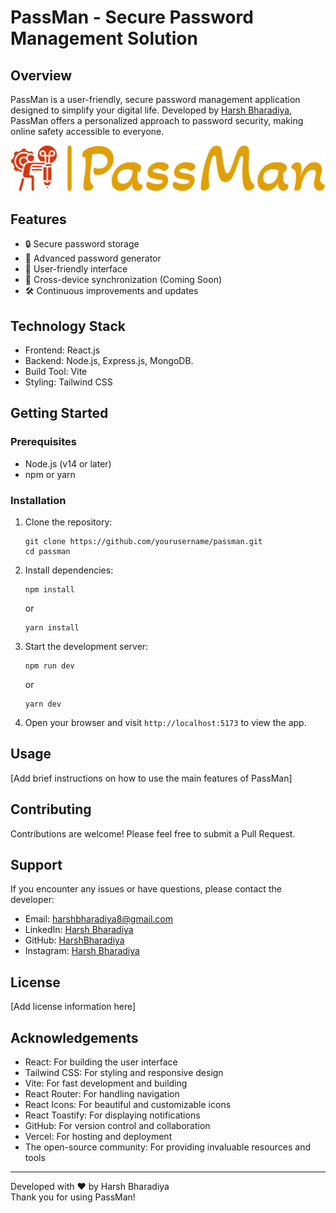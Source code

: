# PassMan - Secure Password Management Solution

## Overview

PassMan is a user-friendly, secure password management application designed to simplify your digital life. Developed by [Harsh Bharadiya](https://harsh-react-portfolio.vercel.app/), PassMan offers a personalized approach to password security, making online safety accessible to everyone.

![PassMan Logo](Frontend/public/assets/Images/Logo.png)

## Features

- 🔒 Secure password storage
- 🔑 Advanced password generator
- 👤 User-friendly interface
- 🔄 Cross-device synchronization (Coming Soon)
- 🛠 Continuous improvements and updates

## Technology Stack

- Frontend: React.js
- Backend: Node.js, Express.js, MongoDB.
- Build Tool: Vite
- Styling: Tailwind CSS

## Getting Started

### Prerequisites

- Node.js (v14 or later)
- npm or yarn

### Installation

1. Clone the repository:
   ```
   git clone https://github.com/yourusername/passman.git
   cd passman
   ```

2. Install dependencies:
   ```
   npm install
   ```
   or
   ```
   yarn install
   ```

3. Start the development server:
   ```
   npm run dev
   ```
   or
   ```
   yarn dev
   ```

4. Open your browser and visit `http://localhost:5173` to view the app.

## Usage

[Add brief instructions on how to use the main features of PassMan]

## Contributing

Contributions are welcome! Please feel free to submit a Pull Request.

## Support

If you encounter any issues or have questions, please contact the developer:

- Email: harshbharadiya8@gmail.com
- LinkedIn: [Harsh Bharadiya](https://www.linkedin.com/in/harsh-bharadiya/)
- GitHub: [HarshBharadiya](https://github.com/HarshBharadiya)
- Instagram: [Harsh Bharadiya](https://www.instagram.com/harsh.bharadiya/)

## License

[Add license information here]

## Acknowledgements

- React: For building the user interface
- Tailwind CSS: For styling and responsive design
- Vite: For fast development and building
- React Router: For handling navigation
- React Icons: For beautiful and customizable icons
- React Toastify: For displaying notifications
- GitHub: For version control and collaboration
- Vercel: For hosting and deployment
- The open-source community: For providing invaluable resources and tools

---

Developed with ❤️ by Harsh Bharadiya <br/> Thank you for using PassMan!
